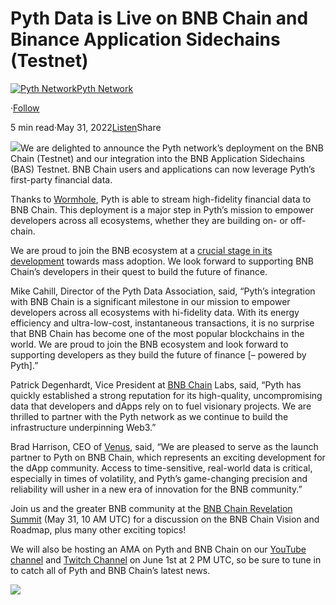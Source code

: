 Pyth Data is Live on BNB Chain and Binance Application Sidechains (Testnet)
===========================================================================

[![Pyth Network](https://miro.medium.com/v2/resize:fill:88:88/1*rdK3rHcWpkge6BRQRIwBjA.jpeg)](/?source=post_page-----7b6d6d80690e--------------------------------)[Pyth Network](/?source=post_page-----7b6d6d80690e--------------------------------)

·[Follow](https://medium.com/m/signin?actionUrl=https%3A%2F%2Fmedium.com%2F_%2Fsubscribe%2Fuser%2Ff55fccc0ad62&operation=register&redirect=https%3A%2F%2Fpythnetwork.medium.com%2Fpyth-data-now-available-on-bnb-chain-and-binance-application-sidechains-bas-7b6d6d80690e&user=Pyth+Network&userId=f55fccc0ad62&source=post_page-f55fccc0ad62----7b6d6d80690e---------------------post_header-----------)

5 min read·May 31, 2022[Listen](https://medium.com/m/signin?actionUrl=https%3A%2F%2Fmedium.com%2Fplans%3Fdimension%3Dpost_audio_button%26postId%3D7b6d6d80690e&operation=register&redirect=https%3A%2F%2Fpythnetwork.medium.com%2Fpyth-data-now-available-on-bnb-chain-and-binance-application-sidechains-bas-7b6d6d80690e&source=-----7b6d6d80690e---------------------post_audio_button-----------)Share

![](https://miro.medium.com/v2/resize:fit:1400/1*1UCVHpJm3X79dSQ3zWc2Gg.png)We are delighted to announce the Pyth network’s deployment on the BNB Chain (Testnet) and our integration into the BNB Application Sidechains (BAS) Testnet. BNB Chain users and applications can now leverage Pyth’s first-party financial data.

Thanks to [Wormhole](https://wormholenetwork.com/en/), Pyth is able to stream high-fidelity financial data to BNB Chain. This deployment is a major step in Pyth’s mission to empower developers across all ecosystems, whether they are building on- or off-chain.

We are proud to join the BNB ecosystem at a [crucial stage in its development](https://www.bnbchain.world/en/blog/bsc-2022-build-and-build/) towards mass adoption. We look forward to supporting BNB Chain’s developers in their quest to build the future of finance.

Mike Cahill, Director of the Pyth Data Association, said, “Pyth’s integration with BNB Chain is a significant milestone in our mission to empower developers across all ecosystems with hi-fidelity data. With its energy efficiency and ultra-low-cost, instantaneous transactions, it is no surprise that BNB Chain has become one of the most popular blockchains in the world. We are proud to join the BNB ecosystem and look forward to supporting developers as they build the future of finance [– powered by Pyth].”

Patrick Degenhardt, Vice President at [BNB Chain](https://www.bnbchain.world) Labs, said, “Pyth has quickly established a strong reputation for its high-quality, uncompromising data that developers and dApps rely on to fuel visionary projects. We are thrilled to partner with the Pyth network as we continue to build the infrastructure underpinning Web3.”

Brad Harrison, CEO of [Venus](https://venus.io/), said, “We are pleased to serve as the launch partner to Pyth on BNB Chain, which represents an exciting development for the dApp community. Access to time-sensitive, real-world data is critical, especially in times of volatility, and Pyth’s game-changing precision and reliability will usher in a new era of innovation for the BNB community.”

Join us and the greater BNB community at the [BNB Chain Revelation Summit](https://www.bnbchain.world/en/revelation-summit) (May 31, 10 AM UTC) for a discussion on the BNB Chain Vision and Roadmap, plus many other exciting topics!

We will also be hosting an AMA on Pyth and BNB Chain on our [YouTube channel](https://www.youtube.com/channel/UCjCkvPN9ohl0UDvldfn1neg) and [Twitch Channel](https://www.twitch.tv/pythnetwork) on June 1st at 2 PM UTC, so be sure to tune in to catch all of Pyth and BNB Chain’s latest news.

![](https://miro.medium.com/v2/resize:fit:1400/1*dhxCFrOYCTAJB6Q0dZXNfw.jpeg)
